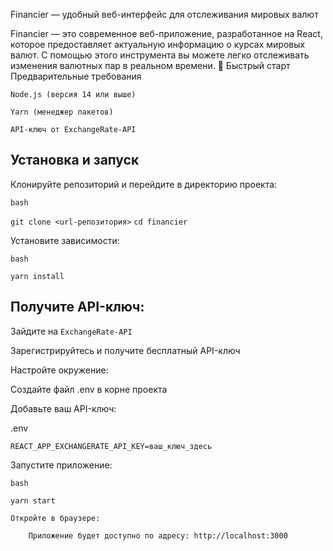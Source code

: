 Financier — удобный веб-интерфейс для отслеживания мировых валют

Financier — это современное веб-приложение, разработанное на React, которое предоставляет актуальную информацию о курсах мировых валют. С помощью этого инструмента вы можете легко отслеживать изменения валютных пар в реальном времени.
🚀 Быстрый старт
Предварительные требования

    Node.js (версия 14 или выше)

    Yarn (менеджер пакетов)

    API-ключ от ExchangeRate-API

## Установка и запуск

Клонируйте репозиторий и перейдите в директорию проекта:

    bash

```git clone <url-репозитория>```
```cd financier```

Установите зависимости:

    bash

```yarn install```

## Получите API-ключ:

Зайдите на ```ExchangeRate-API```

Зарегистрируйтесь и получите бесплатный API-ключ

Настройте окружение:

Создайте файл .env в корне проекта

Добавьте ваш API-ключ:

.env

```REACT_APP_EXCHANGERATE_API_KEY=ваш_ключ_здесь```

Запустите приложение:

    bash

```yarn start```

    Откройте в браузере:

        Приложение будет доступно по адресу: http://localhost:3000
